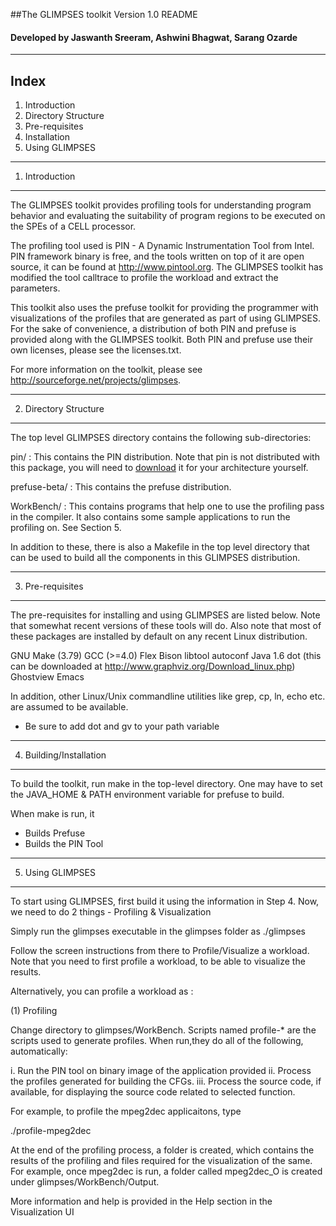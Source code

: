 ##The GLIMPSES toolkit
Version 1.0
README

#### Developed by Jaswanth Sreeram, Ashwini Bhagwat, Sarang Ozarde


------
Index
------

1. Introduction
2. Directory Structure
3. Pre-requisites 
4. Installation
5. Using GLIMPSES

---------------
1. Introduction
---------------
The GLIMPSES toolkit provides profiling tools for understanding program
behavior and evaluating the suitability of program regions to be executed
on the SPEs of a CELL processor.

The profiling tool used is PIN - A Dynamic Instrumentation Tool from Intel. PIN framework binary is free, and the tools written on top of it are open source, 
it can be found at http://www.pintool.org. The GLIMPSES toolkit has modified the tool calltrace to profile the workload and extract the parameters. 

This toolkit also uses the prefuse toolkit for providing the programmer with 
visualizations of the profiles that are generated as part of using GLIMPSES.
For the sake of convenience, a distribution of both PIN and prefuse is
provided along with the GLIMPSES toolkit. Both PIN and prefuse use their own licenses, please see the licenses.txt.

For more information on the toolkit, please see 
http://sourceforge.net/projects/glimpses.

----------------------
2. Directory Structure
----------------------
The top level GLIMPSES directory contains the following sub-directories:

pin/      : This contains the PIN distribution. Note that pin is not distributed with this package, you will need to [download](https://software.intel.com/en-us/articles/pin-a-dynamic-binary-instrumentation-tool) it for your architecture yourself.

prefuse-beta/ : This contains the prefuse distribution.

WorkBench/ : This contains programs that help one to use the profiling 
	    pass in the compiler. It also contains some sample applications to run 
	    the profiling on. See Section 5.
	
In addition to these, there is also a Makefile in the top level 
directory that can be used to build all the components in this GLIMPSES
distribution.

-----------------
3. Pre-requisites
-----------------
The pre-requisites for installing and using GLIMPSES are listed below. Note that 
somewhat recent versions of these tools will do. Also note that most of
these packages are installed by default on any recent Linux distribution.

 GNU Make (3.79)
 GCC (>=4.0)
 Flex
 Bison
 libtool
 autoconf
 Java 1.6
 dot (this can be downloaded at   http://www.graphviz.org/Download_linux.php)
 Ghostview 
 Emacs

In addition, other Linux/Unix commandline utilities like grep, cp, ln, echo
etc. are assumed to be available.

 * Be sure to add dot and gv to your path variable

-----------------------
4. Building/Installation
------------------------
To build the toolkit, run make in the top-level directory.
One may have to set the JAVA_HOME & PATH environment variable for prefuse to build.

When make is run, it 
  - Builds Prefuse
  - Builds the PIN Tool  

-----------------
5. Using GLIMPSES
-----------------
To start using GLIMPSES, first build it using the information in Step 4.
Now, we need to do 2 things - Profiling & Visualization

Simply run the glimpses executable in the glimpses folder as
./glimpses

Follow the screen instructions from there to Profile/Visualize a workload.
Note that you need to first profile a workload, to be able to visualize the results. 

Alternatively, you can profile a workload as : 

(1) Profiling

Change directory to glimpses/WorkBench. 
Scripts named profile-* are the scripts used to generate profiles. 
When run,they do all of the following, automatically:
	
i.   Run the PIN tool on binary image of the application provided
ii.  Process the profiles generated for building the CFGs.
iii. Process the source code, if available, for displaying the source code related to selected function.

 For example, to profile the mpeg2dec applicaitons, type

 ./profile-mpeg2dec

At the end of the profiling process, a folder is created, which contains
the results of the profiling and files required for the visualization of 
the same. For example, once mpeg2dec is run, a folder called
mpeg2dec_O is created under glimpses/WorkBench/Output.


More information and help is provided in the Help section in the Visualization UI 
